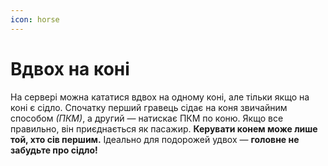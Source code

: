 ```yaml
---
icon: horse
---
```


# Вдвох на коні

На сервері можна кататися вдвох на одному коні, але тільки якщо на коні є сідло. Спочатку перший гравець сідає на коня звичайним способом _(ПКМ)_, а другий — натискає ПКМ по коню. Якщо все правильно, він приєднається як пасажир. **Керувати конем може лише той, хто сів першим.** Ідеально для подорожей удвох — **головне не забудьте про сідло!**
